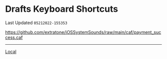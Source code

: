 # Drafts Keyboard Shortcuts
Last Updated `05212022-155353`

https://github.com/extratone/iOSSystemSounds/raw/main/caf/payment_success.caf

---
[Local](drafts://open?uuid=EEB5C0F0-48B4-45AF-A8A7-4FCE5DDCBE03)